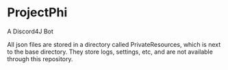 # ProjectPhi
A Discord4J Bot

All json files are stored in a directory called PrivateResources, which is next to the base directory. They store logs, settings, etc, and are not available through this repository.
